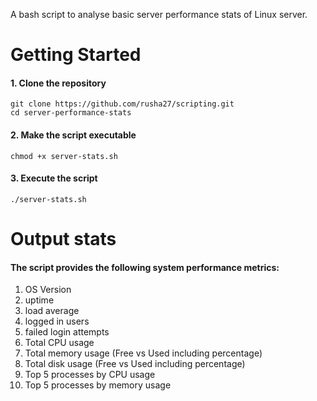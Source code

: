 A bash script to analyse basic server performance stats of Linux server.
# Getting Started
#### 1. Clone the repository
`git clone https://github.com/rusha27/scripting.git` <br>
`cd server-performance-stats`
#### 2. Make the script executable
`chmod +x server-stats.sh`
#### 3. Execute the script
`./server-stats.sh`

# Output stats
#### The script provides the following system performance metrics:

1. OS Version
2. uptime
3. load average
4. logged in users
5. failed login attempts
6. Total CPU usage
7. Total memory usage (Free vs Used including percentage)
8. Total disk usage (Free vs Used including percentage)
9. Top 5 processes by CPU usage
10. Top 5 processes by memory usage

